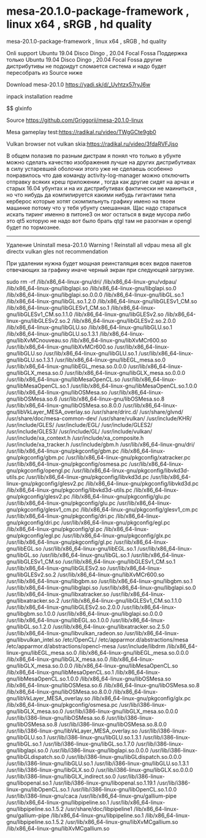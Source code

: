 # mesa-20.1.0-package-framework , linux x64 , sRGB , hd quality 
mesa-20.1.0-package-framework , linux x64 , sRGB , hd quality

Onli support Ubuntu 19.04 Disco Dingo , 20.04 Focal Fossa  Поддержка только Ubuntu 19.04 Disco Dingo , 20.04 Focal Fossa  другие дистрибутивы не подоидут сломается система и надо будет пересобрать из Source ниже

Download mesa-20.1.0 https://yadi.sk/d/_Uyhtzx57ryJ6w

inpack installation readme

$$ glxinfo

Source https://github.com/Griggorii/mesa-20.1.0-linux

Mesa gameplay test:https://radikal.ru/video/TWgGCte9gb0

Vulkan browser not vulkan skia:https://radikal.ru/video/3fdaRVFJjso

В общем полазив по разным дистрам я понял что только в убунте можно сделать качество изображения лучше на других дистрибутивах в силу устаревшей оболочки этого уже не сделаешь особенно понравилось что дав команду activity-log-manager 
можно отключить отправку всяких креш приложении , тогда как другие сидят на арчах и старых 16.04 убунтах и на их дистрибутивах фактически не маиниться , но что нибудь да компилируется какими нибудь гигантами типа керберос которые хотят скомпильнуть графику имено на твоеи машинке потому что у тебя убунту смешанная. Щас надо стараться искать тиринг именно в питоне3 он мог остаться в виде мусора либо это qt5 которую не надо вот было брать qtgl там не разогнан и opengl будет по тормознее.

____________________________________________________________________________________________________________________

Удаление Uninstall mesa-20.1.0 Warning ! Reinstall all vdpau mesa all glx directx vulkan gles not recommendation

При удалении нужна будет мощная реинсталяция всех видов пакетов отвечающих за графику иначе черный экран при следующей загрузке.

sudo rm -rf /lib/x86_64-linux-gnu/dri/ /lib/x86_64-linux-gnu/vdpau/ /lib/x86_64-linux-gnu/libglapi.so /lib/x86_64-linux-gnu/libglapi.so.0 /lib/x86_64-linux-gnu/libglapi.so.0.0.0 /lib/x86_64-linux-gnu/libGL.so.1 /lib/x86_64-linux-gnu/libGL.so.1.2.0 /lib/x86_64-linux-gnu/libGLESv1_CM.so /lib/x86_64-linux-gnu/libGLESv1_CM.so.1 /lib/x86_64-linux-gnu/libGLESv1_CM.so.1.1.0 /lib/x86_64-linux-gnu/libGLESv2.so /lib/x86_64-linux-gnu/libGLESv2.so.2 /lib/x86_64-linux-gnu/libGLESv2.so.2.0.0 /lib/x86_64-linux-gnu/libGLU.so /lib/x86_64-linux-gnu/libGLU.so.1  /lib/x86_64-linux-gnu/libGLU.so.1.3.1 /lib/x86_64-linux-gnu/libXvMCnouveau.so /lib/x86_64-linux-gnu/libXvMCr600.so /usr/lib/x86_64-linux-gnu/libXvMCr600.so /usr/lib/x86_64-linux-gnu/libGLU.so /usr/lib/x86_64-linux-gnu/libGLU.so.1 /usr/lib/x86_64-linux-gnu/libGLU.so.1.3.1 /usr/lib/x86_64-linux-gnu/libEGL_mesa.so.0 /usr/lib/x86_64-linux-gnu/libEGL_mesa.so.0.0.0 /usr/lib/x86_64-linux-gnu/libGLX_mesa.so.0 /usr/lib/x86_64-linux-gnu/libGLX_mesa.so.0.0.0 /usr/lib/x86_64-linux-gnu/libMesaOpenCL.so /usr/lib/x86_64-linux-gnu/libMesaOpenCL.so.1 /usr/lib/x86_64-linux-gnu/libMesaOpenCL.so.1.0.0 /usr/lib/x86_64-linux-gnu/libOSMesa.so /usr/lib/x86_64-linux-gnu/libOSMesa.so.6 /usr/lib/x86_64-linux-gnu/libOSMesa.so.8 /usr/lib/x86_64-linux-gnu/libOSMesa.so.8.0.0 /usr/lib/x86_64-linux-gnu/libVkLayer_MESA_overlay.so /usr/share/drirc.d/ /usr/share/glvnd/ /usr/share/doc/mesa-common-dev/ /usr/share/vulkan/ /usr/include/KHR/ /usr/include/GLES/ /usr/include/EGL/ /usr/include/GLES2/ /usr/include/GLES3/ /usr/include/GL/ /usr/include/vulkan/ /usr/include/xa_context.h /usr/include/xa_composite.h /usr/include/xa_tracker.h /usr/include/gbm.h /usr/lib/x86_64-linux-gnu/dri/ /usr/lib/x86_64-linux-gnu/pkgconfig/gbm.pc /lib/x86_64-linux-gnu/pkgconfig/gbm.pc /usr/lib/x86_64-linux-gnu/pkgconfig/xatracker.pc /usr/lib/x86_64-linux-gnu/pkgconfig/osmesa.pc /usr/lib/x86_64-linux-gnu/pkgconfig/opengl.pc /usr/lib/x86_64-linux-gnu/pkgconfig/libvkd3d-utils.pc /usr/lib/x86_64-linux-gnu/pkgconfig/libvkd3d.pc /usr/lib/x86_64-linux-gnu/pkgconfig/glesv2.pc /lib/x86_64-linux-gnu/pkgconfig/libvkd3d.pc /lib/x86_64-linux-gnu/pkgconfig/libvkd3d-utils.pc /lib/x86_64-linux-gnu/pkgconfig/glesv2.pc /lib/x86_64-linux-gnu/pkgconfig/glu.pc /usr/lib/x86_64-linux-gnu/pkgconfig/glu.pc /usr/lib/x86_64-linux-gnu/pkgconfig/glesv1_cm.pc /lib/x86_64-linux-gnu/pkgconfig/glesv1_cm.pc /usr/lib/x86_64-linux-gnu/pkgconfig/dri.pc /lib/x86_64-linux-gnu/pkgconfig/dri.pc /usr/lib/x86_64-linux-gnu/pkgconfig/egl.pc /lib/x86_64-linux-gnu/pkgconfig/gl.pc /lib/x86_64-linux-gnu/pkgconfig/egl.pc /usr/lib/x86_64-linux-gnu/pkgconfig/glx.pc /usr/lib/x86_64-linux-gnu/pkgconfig/gl.pc /usr/lib/x86_64-linux-gnu/libEGL.so /usr/lib/x86_64-linux-gnu/libEGL.so.1 /usr/lib/x86_64-linux-gnu/libGL.so /usr/lib/x86_64-linux-gnu/libGL.so.1 /usr/lib/x86_64-linux-gnu/libGLESv1_CM.so /usr/lib/x86_64-linux-gnu/libGLESv1_CM.so.1 /usr/lib/x86_64-linux-gnu/libGLESv2.so /usr/lib/x86_64-linux-gnu/libGLESv2.so.2 /usr/lib/x86_64-linux-gnu/libXvMCr600.so /usr/lib/x86_64-linux-gnu/libgbm.so /usr/lib/x86_64-linux-gnu/libgbm.so.1 /usr/lib/x86_64-linux-gnu/libglapi.so /usr/lib/x86_64-linux-gnu/libglapi.so.0 /usr/lib/x86_64-linux-gnu/libxatracker.so /usr/lib/x86_64-linux-gnu/libxatracker.so.2 /usr/lib/x86_64-linux-gnu/libGLESv1_CM.so.1.1.0 /usr/lib/x86_64-linux-gnu/libGLESv2.so.2.0.0 /usr/lib/x86_64-linux-gnu/libgbm.so.1.0.0 /usr/lib/x86_64-linux-gnu/libglapi.so.0.0.0 /usr/lib/x86_64-linux-gnu/libEGL.so.1.0.0 /usr/lib/x86_64-linux-gnu/libGL.so.1.2.0 /usr/lib/x86_64-linux-gnu/libxatracker.so.2.5.0 /usr/lib/x86_64-linux-gnu/libvulkan_radeon.so /usr/lib/x86_64-linux-gnu/libvulkan_intel.so /etc/OpenCL/ /etc/apparmor.d/abstractions/mesa /etc/apparmor.d/abstractions/opencl-mesa /usr/include/libdrm /lib/x86_64-linux-gnu/libEGL_mesa.so.0 /lib/x86_64-linux-gnu/libEGL_mesa.so.0.0.0 /lib/x86_64-linux-gnu/libGLX_mesa.so.0 /lib/x86_64-linux-gnu/libGLX_mesa.so.0.0.0 /lib/x86_64-linux-gnu/libMesaOpenCL.so /lib/x86_64-linux-gnu/libMesaOpenCL.so.1 /lib/x86_64-linux-gnu/libMesaOpenCL.so.1.0.0 /lib/x86_64-linux-gnu/libOSMesa.so /lib/x86_64-linux-gnu/libOSMesa.so.6 /lib/x86_64-linux-gnu/libOSMesa.so.8  /lib/x86_64-linux-gnu/libOSMesa.so.8.0.0 /lib/x86_64-linux-gnu/libVkLayer_MESA_overlay.so /lib/x86_64-linux-gnu/pkgconfig/glx.pc /lib/x86_64-linux-gnu/pkgconfig/osmesa.pc /usr/lib/i386-linux-gnu/libGLX_mesa.so.0 /usr/lib/i386-linux-gnu/libGLX_mesa.so.0.0.0 /usr/lib/i386-linux-gnu/libOSMesa.so.6 /usr/lib/i386-linux-gnu/libOSMesa.so.8 /usr/lib/i386-linux-gnu/libOSMesa.so.8.0.0 /usr/lib/i386-linux-gnu/libVkLayer_MESA_overlay.so /usr/lib/i386-linux-gnu/libGLU.so.1 /usr/lib/i386-linux-gnu/libGLU.so.1.3.1 /usr/lib/i386-linux-gnu/libGL.so.1 /usr/lib/i386-linux-gnu/libGL.so.1.7.0 /usr/lib/i386-linux-gnu/libglapi.so.0 /usr/lib/i386-linux-gnu/libglapi.so.0.0.0 /usr/lib/i386-linux-gnu/libGLdispatch.so.0 /usr/lib/i386-linux-gnu/libGLdispatch.so.0.0.0 /usr/lib/i386-linux-gnu/libGLU.so.1 /usr/lib/i386-linux-gnu/libGLU.so.1.3.1 /usr/lib/i386-linux-gnu/libGLX.so.0 /usr/lib/i386-linux-gnu/libGLX.so.0.0.0 /usr/lib/i386-linux-gnu/libGLX_indirect.so.0 /usr/lib/i386-linux-gnu/libopenal.so.1 /usr/lib/i386-linux-gnu/libopenal.so.1.19.1 /usr/lib/i386-linux-gnu/libOpenCL.so.1 /usr/lib/i386-linux-gnu/libOpenCL.so.1.0.0 /usr/lib/i386-linux-gnu/caca /usr/lib/x86_64-linux-gnu/gallium-pipe /usr/lib/x86_64-linux-gnu/libpipeline.so.1 /usr/lib/x86_64-linux-gnu/libpipeline.so.1.5.2 /usr/share/doc/libpipeline1 /lib/x86_64-linux-gnu/gallium-pipe /lib/x86_64-linux-gnu/libpipeline.so.1 /lib/x86_64-linux-gnu/libpipeline.so.1.5.2 /usr/lib/x86_64-linux-gnu/libXvMCgallium.so /lib/x86_64-linux-gnu/libXvMCgallium.so
